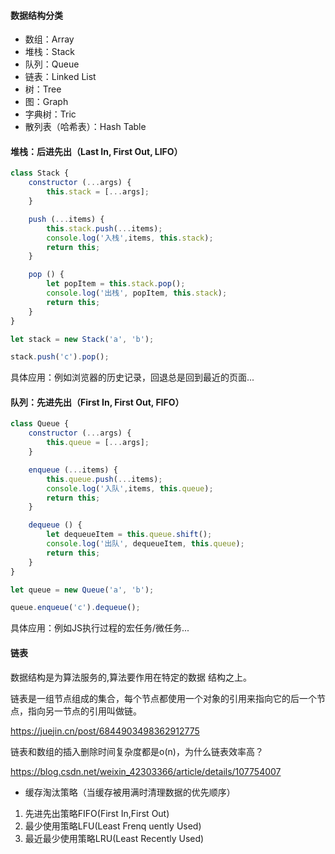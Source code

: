 #### 数据结构分类
- 数组：Array
- 堆栈：Stack
- 队列：Queue
- 链表：Linked List
- 树：Tree
- 图：Graph
- 字典树：Tric
- 散列表（哈希表）：Hash Table

#### 堆栈：后进先出（Last In, First Out, LIFO）
```js
class Stack {
    constructor (...args) {
        this.stack = [...args];
    }

    push (...items) {
        this.stack.push(...items);
        console.log('入栈',items, this.stack);
        return this;
    }

    pop () {
        let popItem = this.stack.pop();
        console.log('出栈', popItem, this.stack);
        return this;
    }
}

let stack = new Stack('a', 'b');

stack.push('c').pop();
```

具体应用：例如浏览器的历史记录，回退总是回到最近的页面...

#### 队列：先进先出（First In, First Out, FIFO）
```js
class Queue {
    constructor (...args) {
        this.queue = [...args];
    }

    enqueue (...items) {
        this.queue.push(...items);
        console.log('入队',items, this.queue);
        return this;
    }

    dequeue () {
        let dequeueItem = this.queue.shift();
        console.log('出队', dequeueItem, this.queue);
        return this;
    }
}

let queue = new Queue('a', 'b');

queue.enqueue('c').dequeue();
```

具体应用：例如JS执行过程的宏任务/微任务...

#### 链表
数据结构是为算法服务的,算法要作用在特定的数据
结构之上。

链表是一组节点组成的集合，每个节点都使用一个对象的引用来指向它的后一个节点，指向另一节点的引用叫做链。

https://juejin.cn/post/6844903498362912775

链表和数组的插入删除时间复杂度都是o(n)，为什么链表效率高？

https://blog.csdn.net/weixin_42303366/article/details/107754007

- 缓存淘汰策略（当缓存被用满时清理数据的优先顺序）
1. 先进先出策略FIFO(First In,First Out)
2. 最少使用策略LFU(Least Frenq uently Used)
3. 最近最少使用策略LRU(Least Recently Used)
